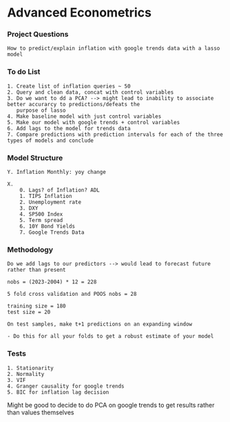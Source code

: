 # Advanced Econometrics

### Project Questions
    How to predict/explain inflation with google trends data with a lasso model

### To do List
    1. Create list of inflation queries ~ 50
    2. Query and clean data, concat with control variables
    3. Do we want to dd a PCA? --> might lead to inability to associate better accurarcy to predictions/defeats the 
       purpose of lasso
    4. Make baseline model with just control variables
    5. Make our model with google trends + control variables
    6. Add lags to the model for trends data
    7. Compare predictions with prediction intervals for each of the three types of models and conclude

### Model Structure
    Y. Inflation Monthly: yoy change
    
    X. 
        0. Lags? of Inflation? ADL
        1. TIPS Inflation
        2. Unemployment rate
        3. DXY
        4. SP500 Index
        5. Term spread
        6. 10Y Bond Yields
        7. Google Trends Data

### Methodology

    Do we add lags to our predictors --> would lead to forecast future rather than present
    
    nobs = (2023-2004) * 12 = 228

    5 fold cross validation and POOS nobs = 28
    
    training size = 180
    test size = 20

    On test samples, make t+1 predictions on an expanding window
    
    - Do this for all your folds to get a robust estimate of your model

### Tests
    1. Stationarity
    2. Normality
    3. VIF
    4. Granger causality for google trends
    5. BIC for inflation lag decision

Might be good to decide to do PCA on google trends to get results rather than values themselves


    

    